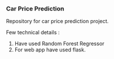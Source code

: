 ### Car Price Prediction

Repository for car price prediction project.

Few technical details :
1. Have used Random Forest Regressor 
2. For web app have used flask.
